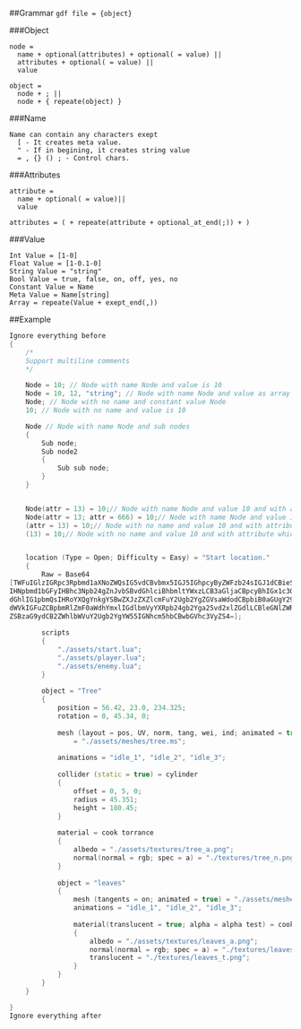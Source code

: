 ##Grammar
```gdf file = {object}```

###Object
```
node = 
  name + optional(attributes) + optional( = value) ||
  attributes + optional( = value) ||
  value

object = 
  node + ; ||
  node + { repeate(object) }
``` 
###Name
```
Name can contain any characters exept
  [ - It creates meta value.
  " - If in begining, it creates string value
  = , {} () ; - Control chars.
```
###Attributes
```
attribute = 
  name + optional( = value)||
  value
  
attributes = ( + repeate(attribute + optional_at_end(;)) + )
```
###Value
```
Int Value = [1-0] 
Float Value = [1-0.1-0] 
String Value = "string" 
Bool Value = true, false, on, off, yes, no 
Constant Value = Name
Meta Value = Name[string]
Array = repeate(Value + exept_end(,))
```
##Example
```C++
Ignore everything before
{
	/*
	Support multiline comments
	*/

	Node = 10; // Node with name Node and value is 10
	Node = 10, 12, "string"; // Node with name Node and value as array
	Node; // Node with no name and constant value Node
	10; // Node with no name and value is 10

	Node // Node with name Node and sub nodes
	{
		Sub node;
		Sub node2
		{
			Sub sub node;
		}
	}


	Node(attr = 13) = 10;// Node with name Node and value 10 and with attribute which name is attr and value is 13
	Node(attr = 13; attr = 666) = 10;// Node with name Node and value 10 and with attributes
	(attr = 13) = 10;// Node with no name and value 10 and with attribute
	(13) = 10;// Node with no name and value 10 and with attribute which value is 13


	location (Type = Open; Difficulty = Easy) = "Start location."
	{
		Raw = Base64
[TWFuIGlzIGRpc3Rpbmd1aXNoZWQsIG5vdCBvbmx5IGJ5IGhpcyByZWFzb24sIGJ1dCBieSB0aGlz
IHNpbmd1bGFyIHBhc3Npb24gZnJvbSBvdGhlciBhbmltYWxzLCB3aGljaCBpcyBhIGx1c3Qgb2Yg
dGhlIG1pbmQsIHRoYXQgYnkgYSBwZXJzZXZlcmFuY2Ugb2YgZGVsaWdodCBpbiB0aGUgY29udGlu
dWVkIGFuZCBpbmRlZmF0aWdhYmxlIGdlbmVyYXRpb24gb2Yga25vd2xlZGdlLCBleGNlZWRzIHRo
ZSBzaG9ydCB2ZWhlbWVuY2Ugb2YgYW55IGNhcm5hbCBwbGVhc3VyZS4=];
	
		scripts
		{
			"./assets/start.lua";
			"./assets/player.lua";
			"./assets/enemy.lua";
		}
	
		object = "Tree"
        {
            position = 56.42, 23.0, 234.325;
            rotation = 0, 45.34, 0;
            
            mesh (layout = pos, UV, norm, tang, wei, ind; animated = true) 
                = "./assets/meshes/tree.ms";
                
            animations = "idle_1", "idle_2", "idle_3";
            
            collider (static = true) = cylinder
            {
                offset = 0, 5, 0;
                radius = 45.351;
                height = 180.45;
            }
            
            material = cook torrance
            {
                albedo = "./assets/textures/tree_a.png";
                normal(normal = rgb; spec = a) = "./textures/tree_n.png";
            }
            
            object = "leaves"
            {
                mesh (tangents = on; animated = true) = "./assets/meshes/leaves.ms";
                animations = "idle_1", "idle_2", "idle_3";
                
                material(translucent = true; alpha = alpha test) = cook torrance
                {
                    albedo = "./assets/textures/leaves_a.png";
                    normal(normal = rgb; spec = a) = "./textures/leaves_n.png";
                    translucent = "./textures/leaves_t.png";
                }
            }
        }	
    }

}
Ignore everything after
```
